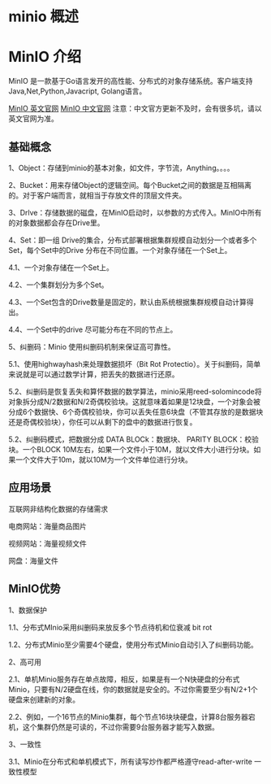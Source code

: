 # minio 概述

# MinIO 介绍

MinIO 是一款基于Go语言发开的高性能、分布式的对象存储系统。客户端支持Java,Net,Python,Javacript, Golang语言。

[MinIO 英文官网](https://docs.min.io/ "MinIO 英文官网")  [MinIO 中文官网](http://docs.minio.org.cn/docs/) 注意：中文官方更新不及时，会有很多坑，请以英文官网为准。

## 基础概念

1、Object：存储到minio的基本对象，如文件，字节流，Anything。。。。

2、Bucket：用来存储Object的逻辑空间。每个Bucket之间的数据是互相隔离的。对于客户端而言，就相当于存放文件的顶层文件夹。

3、Drlve：存储数据的磁盘，在MinIO启动时，以参数的方式传入。MinIO中所有的对象数据都会存在Drive里。

4、Set：即一组 Drive的集合，分布式部署根据集群规模自动划分一个或者多个Set，每个Set中的Drive 分布在不同位置。一个对象存储在一个Set上。

4.1、一个对象存储在一个Set上。

4.2、一个集群划分为多个Set。

4.3、一个Set包含的Drive数量是固定的，默认由系统根据集群规模自动计算得出。

4.4、一个Set中的drive 尽可能分布在不同的节点上。

5、纠删码：Minio 使用纠删码机制来保证高可靠性。

5.1、使用highwayhash来处理数据损坏（Bit Rot Protectio）。关于纠删码，简单来说就是可以通过数学计算，把丢失的数据进行还原。

5.2、纠删码是恢复丢失和算怀数据的数学算法，minio采用reed-solomincode将对象拆分成N/2数据和N/2奇偶校验块。这就意味着如果是12块盘，一个对象会被分成6个数据快、6个奇偶校验块，你可以丢失任意6块盘（不管其存放的是数据块还是奇偶校验块），你任可以从剩下的盘中的数据进行恢复。

5.2、纠删码模式，把数据分成 DATA BLOCk：数据块、 PARITY BLOCK：校验块。一个BLOCK 10M左右，如果一个文件小于10M，就以文件大小进行分块。如果一个文件大于10m，就以10M为一个文件单位进行分块。

## 应用场景

互联网非结构化数据的存储需求

电商网站：海量商品图片

视频网站：海量视频文件

网盘：海量文件

## MinIO优势

1、数据保护

1.1、分布式MInio采用纠删码来放反多个节点待机和位衰减 bit rot

1.2、分布式Minio至少需要4个硬盘，使用分布式Minio自动引入了纠删码功能。

2、高可用

2.1、单机Minio服务存在单点故障，相反，如果是有一个N快硬盘的分布式Minio，只要有N/2硬盘在线，你的数据就是安全的。不过你需要至少有N/2+1个硬盘来创建新的对象。

2.2、例如，一个16节点的Minio集群，每个节点16块块硬盘，计算8台服务器宕机，这个集群仍然是可读的，不过你需要9台服务器才能写入数据。

3、一致性

3.1、Minio在分布式和单机模式下，所有读写炒作都严格遵守read-after-write 一致性模型
